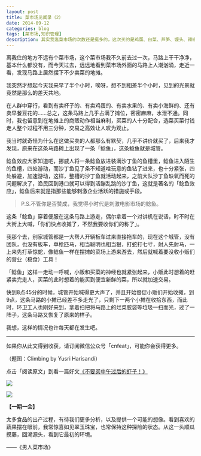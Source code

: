 ```yaml
---
layout: post
title: 菜市场见闻录（2）
date: 2014-09-12
categories: blog
tags: [菜市场,知识管理]
description: 其实我逛菜市场的次数还是挺多的，这次买的是鸡蛋、白菜、芦笋、馒头、辣椒和青提子。
---
```


离我住的地方不远有个菜市场，这个菜市场我不久前去过一次，马路上干干净净，基本什么都没有，而今天过去，远远地看到菜市场外面的马路上人潮汹涌，走近一看，发现马路上居然摆下不少卖菜的地摊。

我突然才想起今天我来早了半个小时，唉呀，想不到相差半个小时，见到的光景就竟然是那么的差天共地。

在人群中穿行，看到有卖杯子的、有卖鸡蛋的、有卖水果的、有卖小海鲜的、还有卖早餐豆花的……总之，这条马路上几乎占满了摊位，密密麻麻，水泄不通。同时，我也留意到在地摊上的商贩动作相当麻利，买菜的人十分配合，选菜买菜付钱走人整个过程不用三分钟，交易之高效让人叹为观止。

我当时就奇怪为什么在这做买卖的人都那么有默契，几乎不讲价就买了，后来我才发现，原来在这条马路摊上出现了一条「鲶鱼」，这条鲶鱼就是城管。

鲶鱼效应大家知道吧，挪威人将一条鲶鱼放进装满沙丁鱼的鱼槽里，鲶鱼进入陌生的鱼槽，四处游动，而沙丁鱼见了条不知道啥玩意的鱼钻了进来，也十分紧张，四处躲避，加速游动，这样，整槽的沙丁鱼就活动起来，之前大队沙丁鱼缺氧而死的问题解决了，渔民回到港口就可以得到活蹦乱跳的沙丁鱼，这就是著名的「鲶鱼效应」，鲶鱼后来就是指那些能够刺激企业活跃的措施或手段。

>P.S.不管你是否赞成，我觉得小时代是刺激电影市场的鲶鱼。

这条「鲶鱼」穿着便服在这条马路上游走，偶尔拿着一个对讲机在说话，时不时在大街上大喊，「你们快点收摊了，不然我要收你们的称了」。

我那个去，别家城管都是一大帮人开辆板车过来直接拖车的，现在这个城管，没有团队，也没有板车，单枪匹马，相当聪明也相当狠，打蛇打七寸，射人先射马，一上来先打草惊蛇，像鲶鱼一样在摆摊的菜场上游来游去，然后就喊着要没收小贩们的营业（稳食）工具！

「鲶鱼」这样一走动一呼喊，小贩和买菜的神经也就紧张起来，小贩此时想着的赶紧卖完走人，买菜的此时想着的能买到便宜新鲜的菜，所以就加速交易。

快到8点45分的时候，城管开始喊得更大声了，并且开始督促小贩们开始收摊，到9点，这条马路的小摊已经差不多走光了，只剩下一两个小摊在收拾东西，而此时，环卫工人也刚好来到，拿着扫把将马路上的烂菜胶袋等垃圾一扫而光，过了一阵子，这条马路又恢复了原来的样子。

我想，这样的情况也许每天都在发生吧。

----

如果你从此文得到收获，请订阅微信公众号「cnfeat」，可能你会获得更多。

（题图：Climbing by Yusri Harisandi）

点击「阅读原文」到看一篇好文[《不要买中午过后的虾子！》](http://book.douban.com/review/6143186/)

![](http://cnfeat.qiniudn.com/mHDSX.png)

![](http://cnfeat.qiniudn.com/signitrue-2014-07-11.png)


**【一期一会】**


太多食品的出产过程，有待我们更多分析，以及提供一个可能的想像。看到喜欢的蔬果摆在眼前，我常惊喜如见翠玉珠宝，也常保持这种探险的状态。从这一头顺瓜摸藤，回溯源头，看到它最初的环境。

——《男人菜市场》










